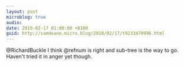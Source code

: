 ```yaml
---
layout: post
microblog: true
audio: 
date: 2010-02-17 01:00:00 +0100
guid: http://samdeane.micro.blog/2010/02/17/t9233479996.html
---
```

@RichardBuckle I think @refnum is right and sub-tree is the way to go. Haven't tried it in anger yet though.
